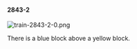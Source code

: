 #### 2843-2
![train-2843-2-0.png](https://github.com/lil-lab/nlvr/raw/master/nlvr/train/images/65/train-2843-2-0.png "train-2843-2-0.png")

There is a blue block above a yellow block.